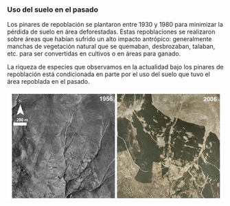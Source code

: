 ### Uso del suelo en el pasado

Los pinares de repoblación se plantaron entre 1930 y 1980 para minimizar la pérdida de suelo en área deforestadas. Estas repoblaciones se realizaron sobre áreas que habían sufrido un alto impacto antrópico: generalmente manchas de vegetación natural que se quemaban, desbrozaban, talaban, etc. para ser convertidas en cultivos o en áreas para ganado.

La riqueza de especies que observamos en la actualidad bajo los pinares de repoblación está condicionada en parte por el uso del suelo que tuvo el área repoblada en el pasado.

![](www/pastUse.jpg)




